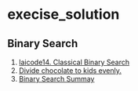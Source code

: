 # execise_solution
## Binary Search
1. [laicode14. Classical Binary Search](https://github.com/WangXinYiNiu/execise_solution/blob/main/laicode14.%20Classical%20Binary%20Search)
1. [Divide chocolate to kids evenly.](https://github.com/WangXinYiNiu/execise_solution/blob/main/chocolate%20question.md)
2. [Binary Search Summay](https://github.com/WangXinYiNiu/execise_solution/blob/main/Binary%20Search%20Summary)
